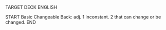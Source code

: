 TARGET DECK
ENGLISH

START
Basic
Changeable
Back: adj. 1 inconstant. 2 that can change or be changed.
END
